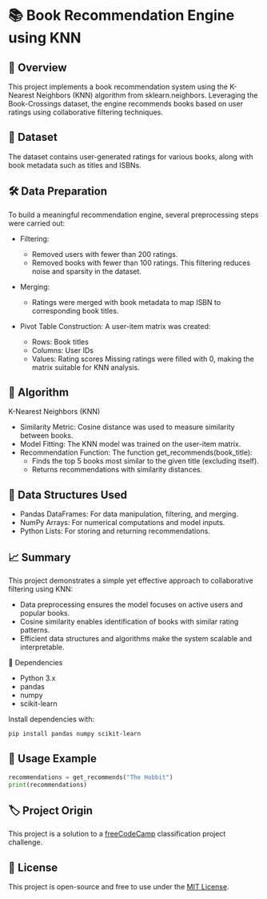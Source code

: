 # 📚 Book Recommendation Engine using KNN
## 🚀 Overview
This project implements a book recommendation system using the K-Nearest Neighbors (KNN) algorithm from sklearn.neighbors. Leveraging the Book-Crossings dataset, the engine recommends books based on user ratings using collaborative filtering techniques.

## 📂 Dataset
The dataset contains user-generated ratings for various books, along with book metadata such as titles and ISBNs.

## 🛠️ Data Preparation
To build a meaningful recommendation engine, several preprocessing steps were carried out:

- Filtering:
  - Removed users with fewer than 200 ratings.
  - Removed books with fewer than 100 ratings.
  This filtering reduces noise and sparsity in the dataset.

- Merging:
  - Ratings were merged with book metadata to map ISBN to  corresponding book titles.
- Pivot Table Construction:
A user-item matrix was created:
  - Rows: Book titles
  - Columns: User IDs
  - Values: Rating scores
  Missing ratings were filled with 0, making the matrix suitable for KNN analysis.

## 🧠 Algorithm
K-Nearest Neighbors (KNN)
  - Similarity Metric:
  Cosine distance was used to measure similarity between books.
  - Model Fitting:
  The KNN model was trained on the user-item matrix.
  - Recommendation Function:
  The function get_recommends(book_title):
    - Finds the top 5 books most similar to the given title (excluding itself).
    - Returns recommendations with similarity distances.

## 📐 Data Structures Used
- Pandas DataFrames: For data manipulation, filtering, and merging.
- NumPy Arrays: For numerical computations and model inputs.
- Python Lists: For storing and returning recommendations.

## 📈 Summary
This project demonstrates a simple yet effective approach to collaborative filtering using KNN:
- Data preprocessing ensures the model focuses on active users and popular books.
- Cosine similarity enables identification of books with similar rating patterns.
- Efficient data structures and algorithms make the system scalable and interpretable.

📌 Dependencies
- Python 3.x
- pandas
- numpy
- scikit-learn

Install dependencies with:
```bash
pip install pandas numpy scikit-learn
```

## 🧪 Usage Example
```python
recommendations = get_recommends("The Hobbit")
print(recommendations)
```

## 🏷️ Project Origin
This project is a solution to a [freeCodeCamp](https://www.freecodecamp.org/) classification project challenge.

## 📎 License
This project is open-source and free to use under the [MIT License](https://mit-license.org/).